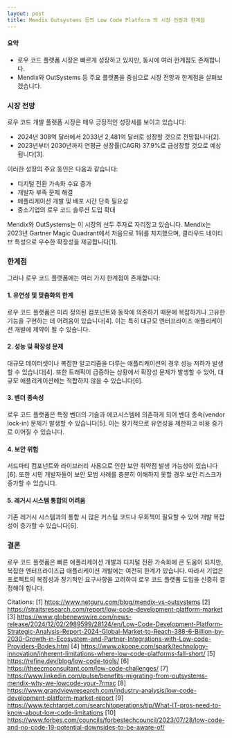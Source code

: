 ```yaml
---
layout: post
title: Mendix Outsystems 등의 Low Code Platform 의 시장 전망과 한계점
---
```


#### 요약
* 로우 코드 플랫폼 시장은 빠르게 성장하고 있지만, 동시에 여러 한계점도 존재합니다.
* Mendix와 OutSystems 등 주요 플랫폼을 중심으로 시장 전망과 한계점을 살펴보겠습니다.

### 시장 전망

로우 코드 개발 플랫폼 시장은 매우 긍정적인 성장세를 보이고 있습니다:

- 2024년 308억 달러에서 2033년 2,481억 달러로 성장할 것으로 전망됩니다[2].
- 2023년부터 2030년까지 연평균 성장률(CAGR) 37.9%로 급성장할 것으로 예상됩니다[3].

이러한 성장의 주요 동인은 다음과 같습니다:

- 디지털 전환 가속화 수요 증가
- 개발자 부족 문제 해결
- 애플리케이션 개발 및 배포 시간 단축 필요성
- 중소기업의 로우 코드 솔루션 도입 확대

Mendix와 OutSystems는 이 시장의 선두 주자로 자리잡고 있습니다. Mendix는 2023년 Gartner Magic Quadrant에서 처음으로 1위를 차지했으며, 클라우드 네이티브 특성으로 우수한 확장성을 제공합니다[1].

### 한계점

그러나 로우 코드 플랫폼에는 여러 가지 한계점이 존재합니다:

#### 1. 유연성 및 맞춤화의 한계

로우 코드 플랫폼은 미리 정의된 컴포넌트와 동작에 의존하기 때문에 복잡하거나 고유한 기능을 구현하는 데 어려움이 있습니다[4]. 이는 특히 대규모 엔터프라이즈 애플리케이션 개발에 제약이 될 수 있습니다.

#### 2. 성능 및 확장성 문제

대규모 데이터셋이나 복잡한 알고리즘을 다루는 애플리케이션의 경우 성능 저하가 발생할 수 있습니다[4]. 또한 트래픽이 급증하는 상황에서 확장성 문제가 발생할 수 있어, 대규모 애플리케이션에는 적합하지 않을 수 있습니다[6].

#### 3. 벤더 종속성

로우 코드 플랫폼은 특정 벤더의 기술과 에코시스템에 의존하게 되어 벤더 종속(vendor lock-in) 문제가 발생할 수 있습니다[5]. 이는 장기적으로 유연성을 제한하고 비용 증가로 이어질 수 있습니다.

#### 4. 보안 위험

서드파티 컴포넌트와 라이브러리 사용으로 인한 보안 취약점 발생 가능성이 있습니다[6]. 또한 시민 개발자들이 보안 모범 사례를 충분히 이해하지 못할 경우 보안 리스크가 증가할 수 있습니다.

#### 5. 레거시 시스템 통합의 어려움

기존 레거시 시스템과의 통합 시 많은 커스텀 코드나 우회책이 필요할 수 있어 개발 복잡성이 증가할 수 있습니다[6].

### 결론

로우 코드 플랫폼은 빠른 애플리케이션 개발과 디지털 전환 가속화에 큰 도움이 되지만, 복잡한 엔터프라이즈급 애플리케이션 개발에는 여전히 한계가 있습니다. 따라서 기업은 프로젝트의 복잡성과 장기적인 요구사항을 고려하여 로우 코드 플랫폼 도입을 신중히 결정해야 합니다.

Citations:
[1] https://www.netguru.com/blog/mendix-vs-outsystems
[2] https://straitsresearch.com/report/low-code-development-platform-market
[3] https://www.globenewswire.com/news-release/2024/12/02/2989599/28124/en/Low-Code-Development-Platform-Strategic-Analysis-Report-2024-Global-Market-to-Reach-388-6-Billion-by-2030-Growth-in-Ecosystem-and-Partner-Integrations-with-Low-code-Providers-Bodes.html
[4] https://www.okoone.com/spark/technology-innovation/inherent-limitations-where-low-code-platforms-fall-short/
[5] https://refine.dev/blog/low-code-tools/
[6] https://theecmconsultant.com/low-code-challenges/
[7] https://www.linkedin.com/pulse/benefits-migrating-from-outsystems-mendix-why-we-lowcode-your-7rmxc
[8] https://www.grandviewresearch.com/industry-analysis/low-code-development-platform-market-report
[9] https://www.techtarget.com/searchitoperations/tip/What-IT-pros-need-to-know-about-low-code-limitations
[10] https://www.forbes.com/councils/forbestechcouncil/2023/07/28/low-code-and-no-code-19-potential-downsides-to-be-aware-of/